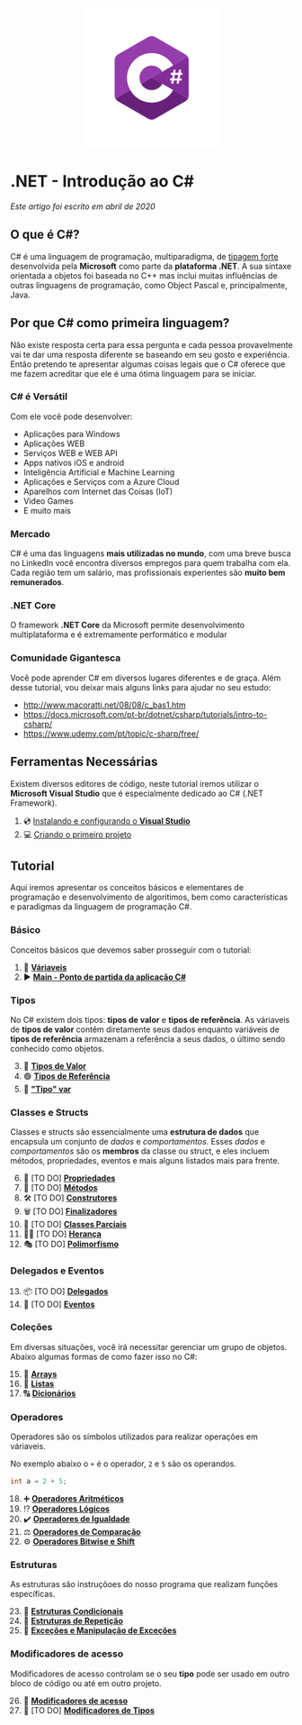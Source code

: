 <p align="center">
     <img src="/Images/csharp_logo.png" alt="C#" width="250px" />
</p>

# .NET - Introdução ao C# 
*Este artigo foi escrito em abril de 2020*

## O que é C#?

C# é uma linguagem de programação, multiparadigma, de [tipagem forte](https://github.com/Pampa-Devs/articles/blob/master/typing.md)
desenvolvida pela **Microsoft** como parte da **plataforma .NET**. A sua sintaxe orientada a objetos foi baseada no C++ mas inclui muitas influências de outras linguagens
de programação, como Object Pascal e, principalmente, Java.

## Por que C# como primeira linguagem?

Não existe resposta certa para essa pergunta e cada pessoa provavelmente vai te dar uma resposta diferente se baseando em seu gosto e experiência. 
Então pretendo te apresentar algumas coisas legais que o C# oferece que me fazem acreditar que ele é uma ótima linguagem para se iniciar.

### C# é Versátil

Com ele você pode desenvolver:
* Aplicações para Windows
* Aplicações WEB
* Serviços WEB e WEB API
* Apps nativos iOS e android
* Inteligência Artificial e Machine Learning
* Aplicações e Serviços com a Azure Cloud
* Aparelhos com Internet das Coisas (IoT) 
* Video Games
* E muito mais

### Mercado

C# é uma das linguagens **mais utilizadas no mundo**, com uma breve busca no LinkedIn você encontra diversos empregos para quem trabalha com ela.
Cada região tem um salário, mas profissionais experientes são **muito bem remunerados**.

### .NET Core

O framework **.NET Core** da Microsoft permite desenvolvimento multiplataforma e é extremamente performático e modular

### Comunidade Gigantesca

Você pode aprender C# em diversos lugares diferentes e de graça. Além desse tutorial, vou deixar mais alguns links para ajudar no seu estudo:
* http://www.macoratti.net/08/08/c_bas1.htm
* https://docs.microsoft.com/pt-br/dotnet/csharp/tutorials/intro-to-csharp/
* https://www.udemy.com/pt/topic/c-sharp/free/

## Ferramentas Necessárias

Existem diversos editores de código, neste tutorial iremos utilizar o **Microsoft Visual Studio** que é especialmente dedicado ao C# (.NET Framework).

1. 💿 [Instalando e configurando o **Visual Studio**](https://github.com/Pampa-Devs/4starters/blob/master/Fundamentals/csharp/src/install-vs.md)
2. 💻 [Criando o primeiro projeto](https://github.com/Pampa-Devs/4starters/blob/master/Fundamentals/csharp/src/create-sln.md)

## Tutorial

Aqui iremos apresentar os conceitos básicos e elementares de programação e desenvolvimento de algoritimos, bem como características e paradigmas da linguagem de programação C#.

### Básico

Conceitos básicos que devemos saber prosseguir com o tutorial:

1. 🎲 [**Váriaveis**](https://github.com/Pampa-Devs/4starters/blob/master/Fundamentals/csharp/src/variables.md)
2. ▶️ [**Main - Ponto de partida da aplicação C#**](https://github.com/Pampa-Devs/4starters/blob/master/Fundamentals/csharp/src/main.md)

### Tipos
No C# existem dois tipos: **tipos de valor** e **tipos de referência**. As váriaveis de **tipos de valor** contêm diretamente seus dados
enquanto variáveis de **tipos de referência** armazenam a referência a seus dados, o último sendo conhecido como objetos.

3. 🔵 [**Tipos de Valor**](https://github.com/Pampa-Devs/4starters/blob/master/Fundamentals/csharp/src/value-types.md)
4. 🟢 [**Tipos de Referência**](https://github.com/Pampa-Devs/4starters/blob/master/Fundamentals/csharp/src/reference-types.md)
5. 🔷 [**"Tipo" var**](https://github.com/Pampa-Devs/4starters/blob/master/Fundamentals/csharp/src/var-type.md)

### Classes e Structs

Classes e structs são essencialmente uma **estrutura de dados** que encapsula um conjunto de *dados* e *comportamentos*. Esses *dados* e *comportamentos*
são os **membros** da classe ou struct, e eles incluem métodos, propriedades, eventos e mais alguns listados mais para frente.

6. 🧬 [TO DO] [**Propriedades**](https://github.com/Pampa-Devs/4starters/blob/master/Fundamentals/csharp/src/properties.md)
7. 🚶 [TO DO] [**Métodos**](https://github.com/Pampa-Devs/4starters/blob/master/Fundamentals/csharp/src/methods.md)
8. 🛠️ [TO DO] [**Construtores**]()
9. 🗑️ [TO DO] [**Finalizadores**]()
10. 🤝 [TO DO] [**Classes Parciais**]()
11. 👩‍👦 [TO DO] [**Herança**]()
12. 🎭 [TO DO] [**Polimorfismo**]()

### Delegados e Eventos

13. 📦 [TO DO] [**Delegados**]()
14. 🔔 [TO DO] [**Eventos**]()

### Coleções

Em diversas situações, você irá necessitar gerenciar um grupo de objetos. Abaixo algumas formas de como fazer isso no C#:

15. 🔢 [**Arrays**](https://github.com/Pampa-Devs/4starters/blob/master/Fundamentals/csharp/src/arrays.md)
16. 🔢 [**Listas**](https://github.com/Pampa-Devs/4starters/blob/master/Fundamentals/csharp/src/lists.md)
17. 🔠 [**Dicionários**](https://github.com/Pampa-Devs/4starters/blob/master/Fundamentals/csharp/src/dictionaries.md)

### Operadores

Operadores são os símbolos utilizados para realizar operações em váriaveis. 

No exemplo abaixo o `+` é o operador, `2` e `5` são os operandos.
```C#
int a = 2 + 5;
```

18. ➕ [**Operadores Aritméticos**](https://github.com/Pampa-Devs/4starters/blob/master/Fundamentals/csharp/src/arithmetic-operators.md)
19. ⁉️ [**Operadores Lógicos**](https://github.com/Pampa-Devs/4starters/blob/master/Fundamentals/csharp/src/logical-operators.md)
20. ✔️ [**Operadores de Igualdade**](https://github.com/Pampa-Devs/4starters/blob/master/Fundamentals/csharp/src/equality-operators.md)
21. ⚖️ [**Operadores de Comparação**](https://github.com/Pampa-Devs/4starters/blob/master/Fundamentals/csharp/src/comparison-operators.md)
22. ⚙️ [**Operadores Bitwise e Shift**](https://github.com/Pampa-Devs/4starters/blob/master/Fundamentals/csharp/src/bitwise-shift-operators.md)

### Estruturas

As estruturas são instruçõoes do nosso programa que realizam funções específicas.

23. 🔀 [**Estruturas Condicionais**](https://github.com/Pampa-Devs/4starters/blob/master/Fundamentals/csharp/src/conditional-statements.md)
24. 🔄 [**Estruturas de Repetição**](https://github.com/Pampa-Devs/4starters/blob/master/Fundamentals/csharp/src/iteration-statements.md)
25. 🛑 [**Exceções e Manipulação de Exceções**](https://github.com/Pampa-Devs/4starters/blob/master/Fundamentals/csharp/src/exceptions.md)

### Modificadores de acesso

Modificadores de acesso controlam se o seu **tipo** pode ser usado em outro bloco de código ou até em outro projeto.

26. 🚦 [**Modificadores de acesso**](https://github.com/Pampa-Devs/4starters/blob/master/Fundamentals/csharp/src/access-modifiers.md)
27. 🔧 [TO DO] [**Modificadores de Tipos**](https://docs.microsoft.com/en-us/dotnet/csharp/language-reference/builtin-types/reference-types)